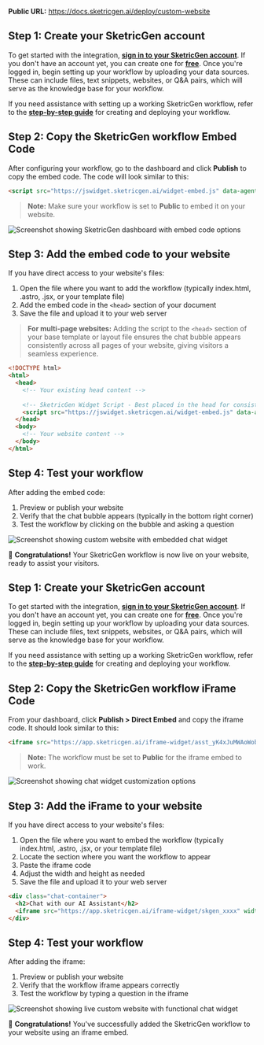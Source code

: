 **Public URL:** https://docs.sketricgen.ai/deploy/custom-website

<Tabs>
  <Tab title="Floating Chat Bubble">
  
  ## **Step 1: Create your SketricGen account**

  To get started with the integration, **[sign in to your SketricGen account](https://app.sketricgen.ai)**. If you don't have an account yet, you can create one for **[free](https://app.sketricgen.ai)**. Once you're logged in, begin setting up your workflow by uploading your data sources. These can include files, text snippets, websites, or Q&A pairs, which will serve as the knowledge base for your workflow.

  If you need assistance with setting up a working SketricGen workflow, refer to the **[step-by-step guide](https://docs.sketricgen.ai/getting-started/quickstart)** for creating and deploying your workflow.

  ## **Step 2: Copy the SketricGen workflow Embed Code**

  After configuring your workflow, go to the dashboard and click **Publish** to copy the embed code. The code will look similar to this:

  ```html
  <script src="https://jswidget.sketricgen.ai/widget-embed.js" data-agent-id="YOUR_AGENT_ID"></script>
  ```

  > **Note:** Make sure your workflow is set to **Public** to embed it on your website.

  ![Screenshot showing SketricGen dashboard with embed code options](https://docs.sketricgen.ai/images/custom-website/screenshot1.png)

  ## **Step 3: Add the embed code to your website**
  
  If you have direct access to your website's files:

  1. Open the file where you want to add the workflow (typically index.html, .astro, .jsx, or your template file)
  2. Add the embed code in the `<head>` section of your document
  3. Save the file and upload it to your web server

  > **For multi-page websites:** Adding the script to the `<head>` section of your base template or layout file ensures the chat bubble appears consistently across all pages of your website, giving visitors a seamless experience.

  ```html
  <!DOCTYPE html>
  <html>
    <head>
      <!-- Your existing head content -->
      
      <!-- SketricGen Widget Script - Best placed in the head for consistent appearance across pages -->
      <script src="https://jswidget.sketricgen.ai/widget-embed.js" data-agent-id="YOUR_AGENT_ID"></script>
    </head>
    <body>
      <!-- Your website content -->
    </body>
  </html>
  ```

  ## **Step 4: Test your workflow**

  After adding the embed code:

  1. Preview or publish your website
  2. Verify that the chat bubble appears (typically in the bottom right corner)
  3. Test the workflow by clicking on the bubble and asking a question

  ![Screenshot showing custom website with embedded chat widget](https://docs.sketricgen.ai/images/custom-website/screenshot2.png)

  🎉 **Congratulations!** Your SketricGen workflow is now live on your website, ready to assist your visitors.

  </Tab>

  <Tab title="Inline iFrame Embed">
  
  ## **Step 1: Create your SketricGen account**

  To get started with the integration, **[sign in to your SketricGen account](https://app.sketricgen.ai)**. If you don't have an account yet, you can create one for **[free](https://app.sketricgen.ai)**. Once you're logged in, begin setting up your workflow by uploading your data sources. These can include files, text snippets, websites, or Q&A pairs, which will serve as the knowledge base for your workflow.

  If you need assistance with setting up a working SketricGen workflow, refer to the **[step-by-step guide](https://docs.sketricgen.ai/user-guide/creating-your-first-agent)** for creating and deploying your workflow.

  ## **Step 2: Copy the SketricGen workflow iFrame Code**

  From your dashboard, click **Publish > Direct Embed** and copy the iframe code. It should look similar to this:

  ```html
  <iframe src="https://app.sketricgen.ai/iframe-widget/asst_yK4xJuMWAoWobKOYKsF0QmMS" width="100%" height="700px" frameborder="0"></iframe>
  ```

  > **Note:** The workflow must be set to **Public** for the iframe embed to work.

  ![Screenshot showing chat widget customization options](https://docs.sketricgen.ai/images/custom-website/screenshot3.png)

  ## **Step 3: Add the iFrame to your website**

  If you have direct access to your website's files:

  1. Open the file where you want to embed the workflow (typically index.html, .astro, .jsx, or your template file)
  2. Locate the section where you want the workflow to appear
  3. Paste the iframe code
  4. Adjust the width and height as needed
  5. Save the file and upload it to your web server

  ```html
  <div class="chat-container">
    <h2>Chat with our AI Assistant</h2>
    <iframe src="https://app.sketricgen.ai/iframe-widget/skgen_xxxx" width="100%" height="700px" frameborder="0"></iframe>
  </div>
  ```

  ## **Step 4: Test your workflow**

  After adding the iframe:

  1. Preview or publish your website
  2. Verify that the workflow iframe appears correctly
  3. Test the workflow by typing a question in the iframe

  ![Screenshot showing live custom website with functional chat widget](https://docs.sketricgen.ai/images/custom-website/screenshot4.png)

  🎉 **Congratulations!** You've successfully added the SketricGen workflow to your website using an iframe embed.

  </Tab>
</Tabs>
